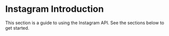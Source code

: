 # Instagram Introduction

This section is a guide to using the Instagram API. See the sections below to get started.
